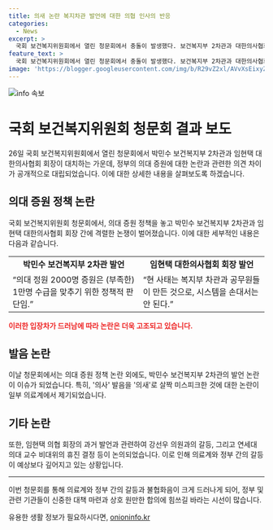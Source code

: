 ```yaml
---
title: 의새 논란 복지차관 발언에 대한 의협 인사의 반응
categories:
  - News
excerpt: >
  국회 보건복지위원회에서 열린 청문회에서 충돌이 발생했다. 보건복지부 2차관과 대한의사협회 회장은 정원 증원 문제를 놓고 의견을 조율하지 못했고, 발언의 문제로 논란이 일었다. 또한, 대한의사협회 회장의 과거 발언도 논란이 되었는데, 이에 관한 사과와 헌법상 표현의 자유에 대한 논란도 제기되었다. 이로 인해 연세대 의대 교수 비대위는 휴진을 결정하고, 이에 따른 응급진료와 수술 등에 영향이 우려된다.
feature_text: >
  국회 보건복지위원회에서 열린 청문회에서 충돌이 발생했다. 보건복지부 2차관과 대한의사협회 회장은 정원 증원 문제를 놓고 의견을 조율하지 못했고, 발언의 문제로 논란이 일었다. 또한, 대한의사협회 회장의 과거 발언도 논란이 되었는데, 이에 관한 사과와 헌법상 표현의 자유에 대한 논란도 제기되었다. 이로 인해 연세대 의대 교수 비대위는 휴진을 결정하고, 이에 따른 응급진료와 수술 등에 영향이 우려된다.
image: 'https://blogger.googleusercontent.com/img/b/R29vZ2xl/AVvXsEixyZcFfHzMRdzZMjFBmAUKJYCLCGyLL1o632UiGVXcaFdKo_bkvkuCioo0uUKlGfBVcT3P84aROyZIXSBEx3Aw5nCQ3pTgDom1WDC4m8eifvWiAmWEEVb4x6G_l8C0QH225ldMjyaFvpxGEBGNO37VmDTDMHGhJPq73UglMfDca1-0aw/s1600/blogspot.png'
---
```


<p><img src="https://blogger.googleusercontent.com/img/b/R29vZ2xl/AVvXsEixyZcFfHzMRdzZMjFBmAUKJYCLCGyLL1o632UiGVXcaFdKo_bkvkuCioo0uUKlGfBVcT3P84aROyZIXSBEx3Aw5nCQ3pTgDom1WDC4m8eifvWiAmWEEVb4x6G_l8C0QH225ldMjyaFvpxGEBGNO37VmDTDMHGhJPq73UglMfDca1-0aw/s1600/blogspot.png" alt="info 속보" /></p>

<h1 data-ke-size="size26">국회 보건복지위원회 청문회 결과 보도</h1>

<p data-ke-size="size16">26일 국회 보건복지위원회에서 열린 청문회에서 박민수 보건복지부 2차관과 임현택 대한의사협회 회장이 대치하는 가운데, 정부의 의대 증원에 대한 논란과 관련한 의견 차이가 공개적으로 대립되었습니다. 이에 대한 상세한 내용을 살펴보도록 하겠습니다.</p>

<h2 data-ke-size="size26">의대 증원 정책 논란</h2>

<p data-ke-size="size16">국회 보건복지위원회 청문회에서, 의대 증원 정책을 놓고 박민수 보건복지부 2차관과 임현택 대한의사협회 회장 간에 격렬한 논쟁이 벌어졌습니다. 이에 대한 세부적인 내용은 다음과 같습니다.</p>

<table>
  <tr>
    <td style="text-align: center; height: 17px;"><b>박민수 보건복지부 2차관 발언</b></td>
    <td style="text-align: center; height: 17px;"><b>임현택 대한의사협회 회장 발언</b></td>
  </tr>
  <tr>
    <td>“의대 정원 2000명 증원은 (부족한) 1만명 수급을 맞추기 위한 정책적 판단임.”</td>
    <td>“현 사태는 복지부 차관과 공무원들이 만든 것으로, 시스템을 손대서는 안 된다.”</td>
  </tr>
</table>

<p><b><span style="color: #ee2323;">이러한 입장차가 드러남에 따라 논란은 더욱 고조되고 있습니다.</span></b></p>

<h2 data-ke-size="size26">발음 논란</h2>

<p data-ke-size="size16">이날 청문회에서는 의대 증원 정책 논란 외에도, 박민수 보건복지부 2차관의 발언 논란이 이슈가 되었습니다. 특히, '의사' 발음을 '의새'로 살짝 미스피크한 것에 대한 논란이 일부 의료계에서 제기되었습니다.</p>

<h2 data-ke-size="size26">기타 논란</h2>

<p data-ke-size="size16">또한, 임현택 의협 회장의 과거 발언과 관련하여 강선우 의원과의 갈등, 그리고 연세대 의대 교수 비대위의 휴진 결정 등이 논의되었습니다. 이로 인해 의료계와 정부 간의 갈등이 예상보다 깊어지고 있는 상황입니다.</p>

<hr data-ke-size="size26">

<p data-ke-size="size16">이번 청문회를 통해 의료계와 정부 간의 갈등과 불협화음이 크게 드러나게 되어, 정부 및 관련 기관들이 신중한 대책 마련과 상호 원만한 합의에 힘쓰길 바라는 시선이 많습니다.</p>
유용한 생활 정보가 필요하시다면, <a href="https://onioninfo.kr" rel="dofollow">onioninfo.kr</a>


